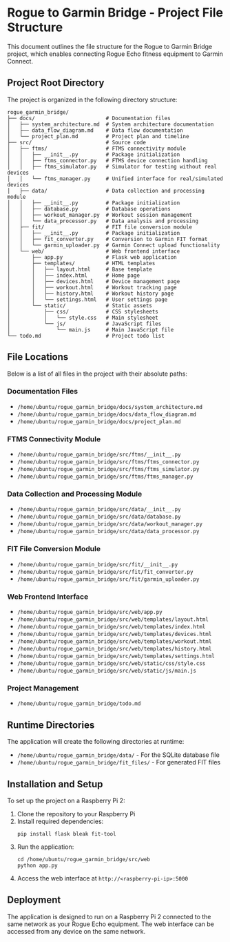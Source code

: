 # Rogue to Garmin Bridge - Project File Structure

This document outlines the file structure for the Rogue to Garmin Bridge project, which enables connecting Rogue Echo fitness equipment to Garmin Connect.

## Project Root Directory

The project is organized in the following directory structure:

```
rogue_garmin_bridge/
├── docs/                       # Documentation files
│   ├── system_architecture.md  # System architecture documentation
│   ├── data_flow_diagram.md    # Data flow documentation
│   └── project_plan.md         # Project plan and timeline
├── src/                        # Source code
│   ├── ftms/                   # FTMS connectivity module
│   │   ├── __init__.py         # Package initialization
│   │   ├── ftms_connector.py   # FTMS device connection handling
│   │   ├── ftms_simulator.py   # Simulator for testing without real devices
│   │   └── ftms_manager.py     # Unified interface for real/simulated devices
│   ├── data/                   # Data collection and processing module
│   │   ├── __init__.py         # Package initialization
│   │   ├── database.py         # Database operations
│   │   ├── workout_manager.py  # Workout session management
│   │   └── data_processor.py   # Data analysis and processing
│   ├── fit/                    # FIT file conversion module
│   │   ├── __init__.py         # Package initialization
│   │   ├── fit_converter.py    # Conversion to Garmin FIT format
│   │   └── garmin_uploader.py  # Garmin Connect upload functionality
│   └── web/                    # Web frontend interface
│       ├── app.py              # Flask web application
│       ├── templates/          # HTML templates
│       │   ├── layout.html     # Base template
│       │   ├── index.html      # Home page
│       │   ├── devices.html    # Device management page
│       │   ├── workout.html    # Workout tracking page
│       │   ├── history.html    # Workout history page
│       │   └── settings.html   # User settings page
│       └── static/             # Static assets
│           ├── css/            # CSS stylesheets
│           │   └── style.css   # Main stylesheet
│           └── js/             # JavaScript files
│               └── main.js     # Main JavaScript file
└── todo.md                     # Project todo list
```

## File Locations

Below is a list of all files in the project with their absolute paths:

### Documentation Files
- `/home/ubuntu/rogue_garmin_bridge/docs/system_architecture.md`
- `/home/ubuntu/rogue_garmin_bridge/docs/data_flow_diagram.md`
- `/home/ubuntu/rogue_garmin_bridge/docs/project_plan.md`

### FTMS Connectivity Module
- `/home/ubuntu/rogue_garmin_bridge/src/ftms/__init__.py`
- `/home/ubuntu/rogue_garmin_bridge/src/ftms/ftms_connector.py`
- `/home/ubuntu/rogue_garmin_bridge/src/ftms/ftms_simulator.py`
- `/home/ubuntu/rogue_garmin_bridge/src/ftms/ftms_manager.py`

### Data Collection and Processing Module
- `/home/ubuntu/rogue_garmin_bridge/src/data/__init__.py`
- `/home/ubuntu/rogue_garmin_bridge/src/data/database.py`
- `/home/ubuntu/rogue_garmin_bridge/src/data/workout_manager.py`
- `/home/ubuntu/rogue_garmin_bridge/src/data/data_processor.py`

### FIT File Conversion Module
- `/home/ubuntu/rogue_garmin_bridge/src/fit/__init__.py`
- `/home/ubuntu/rogue_garmin_bridge/src/fit/fit_converter.py`
- `/home/ubuntu/rogue_garmin_bridge/src/fit/garmin_uploader.py`

### Web Frontend Interface
- `/home/ubuntu/rogue_garmin_bridge/src/web/app.py`
- `/home/ubuntu/rogue_garmin_bridge/src/web/templates/layout.html`
- `/home/ubuntu/rogue_garmin_bridge/src/web/templates/index.html`
- `/home/ubuntu/rogue_garmin_bridge/src/web/templates/devices.html`
- `/home/ubuntu/rogue_garmin_bridge/src/web/templates/workout.html`
- `/home/ubuntu/rogue_garmin_bridge/src/web/templates/history.html`
- `/home/ubuntu/rogue_garmin_bridge/src/web/templates/settings.html`
- `/home/ubuntu/rogue_garmin_bridge/src/web/static/css/style.css`
- `/home/ubuntu/rogue_garmin_bridge/src/web/static/js/main.js`

### Project Management
- `/home/ubuntu/rogue_garmin_bridge/todo.md`

## Runtime Directories

The application will create the following directories at runtime:

- `/home/ubuntu/rogue_garmin_bridge/data/` - For the SQLite database file
- `/home/ubuntu/rogue_garmin_bridge/fit_files/` - For generated FIT files

## Installation and Setup

To set up the project on a Raspberry Pi 2:

1. Clone the repository to your Raspberry Pi
2. Install required dependencies:
   ```
   pip install flask bleak fit-tool
   ```
3. Run the application:
   ```
   cd /home/ubuntu/rogue_garmin_bridge/src/web
   python app.py
   ```
4. Access the web interface at `http://<raspberry-pi-ip>:5000`

## Deployment

The application is designed to run on a Raspberry Pi 2 connected to the same network as your Rogue Echo equipment. The web interface can be accessed from any device on the same network.
